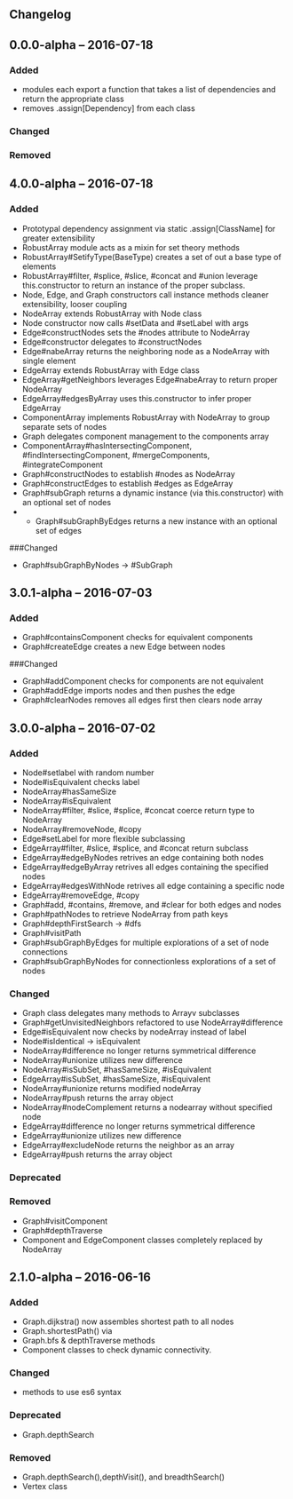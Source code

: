 ## Changelog
## 0.0.0-alpha – 2016-07-18 
### Added
* modules each export a function that takes a list of dependencies and return the appropriate class
* removes .assign[Dependency] from each class
### Changed
### Removed

## 4.0.0-alpha – 2016-07-18 
### Added
* Prototypal dependency assignment via static .assign[ClassName] for greater extensibility
* RobustArray module acts as a mixin for set theory methods
* RobustArray#SetifyType(BaseType) creates a set of out a base type of elements
* RobustArray#filter, #splice, #slice, #concat and #union leverage this.constructor to return an instance of the proper subclass.
* Node, Edge, and Graph constructors call instance methods cleaner extensibility, looser coupling 
* NodeArray extends RobustArray with Node class
* Node constructor now calls #setData and #setLabel with args
* Edge#constructNodes sets the #nodes attribute to NodeArray
* Edge#constructor delegates to #constructNodes
* Edge#nabeArray returns the neighboring node as a NodeArray with single element
* EdgeArray extends RobustArray with Edge class
* EdgeArray#getNeighbors leverages Edge#nabeArray to return proper NodeArray
* EdgeArray#edgesByArray uses this.constructor to infer proper EdgeArray
* ComponentArray implements RobustArray with NodeArray to group separate sets of nodes
* Graph delegates component management to the components array
* ComponentArray#hasIntersectingComponent, #findIntersectingComponent, #mergeComponents, #integrateComponent
* Graph#constructNodes to establish #nodes as NodeArray
* Graph#constructEdges to establish #edges as EdgeArray
* Graph#subGraph returns a dynamic instance (via this.constructor) with an optional set of nodes
* * Graph#subGraphByEdges returns a new instance with an optional set of edges

###Changed
* Graph#subGraphByNodes -> #SubGraph

## 3.0.1-alpha – 2016-07-03 
### Added
* Graph#containsComponent checks for equivalent components
* Graph#createEdge creates a new Edge between nodes

###Changed
* Graph#addComponent checks for components are not equivalent
* Graph#addEdge imports nodes and then pushes the edge
* Graph#clearNodes removes all edges first then clears node array


## 3.0.0-alpha – 2016-07-02
### Added
* Node#setlabel with random number
* Node#isEquivalent checks label
* NodeArray#hasSameSize
* NodeArray#isEquivalent
* NodeArray#filter, #slice, #splice, #concat coerce return type to NodeArray
* NodeArray#removeNode, #copy
* Edge#setLabel for more flexible subclassing
* EdgeArray#filter, #slice, #splice, and #concat return subclass
* EdgeArray#edgeByNodes retrives an edge containing both nodes
* EdgeArray#edgeByArray retrives all edges containing the specified nodes
* EdgeArray#edgesWithNode retrives all edge containing a specific node
* EdgeArray#removeEdge, #copy
* Graph#add, #contains, #remove, and #clear for both edges and nodes
* Graph#pathNodes to retrieve NodeArray from path keys
* Graph#depthFirstSearch -> #dfs
* Graph#visitPath
* Graph#subGraphByEdges for multiple explorations of a set of node connections
* Graph#subGraphByNodes for connectionless explorations of a set of nodes

### Changed
* Graph class delegates many methods to Arrayv subclasses
* Graph#getUnvisitedNeighbors refactored to use NodeArray#difference
* Edge#isEquivalent now checks by nodeArray instead of label
* Node#isIdentical -> isEquivalent
* NodeArray#difference no longer returns symmetrical difference
* NodeArray#unionize utilizes new difference
* NodeArray#isSubSet, #hasSameSize, #isEquivalent
* EdgeArray#isSubSet, #hasSameSize, #isEquivalent
* NodeArray#unionize returns modified nodeArray
* NodeArray#push returns the array object
* NodeArray#nodeComplement returns a nodearray without specified node
* EdgeArray#difference no longer returns symmetrical difference
* EdgeArray#unionize utilizes new difference
* EdgeArray#excludeNode returns the neighbor as an array
* EdgeArray#push returns the array object


### Deprecated

### Removed
* Graph#visitComponent
* Graph#depthTraverse
* Component and EdgeComponent classes completely replaced by NodeArray


## 2.1.0-alpha – 2016-06-16
### Added
* Graph.dijkstra() now assembles shortest path to all nodes
* Graph.shortestPath() via 
* Graph.bfs & depthTraverse methods
* Component classes to check dynamic connectivity.

### Changed
* methods to use es6 syntax

### Deprecated
* Graph.depthSearch

### Removed
* Graph.depthSearch(),depthVisit(), and breadthSearch()
* Vertex class
